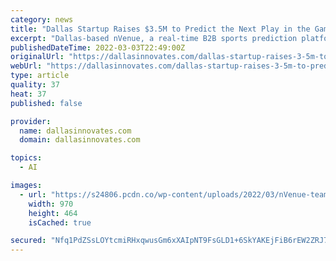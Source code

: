 ```yaml
---
category: news
title: "Dallas Startup Raises $3.5M to Predict the Next Play in the Game"
excerpt: "Dallas-based nVenue, a real-time B2B sports prediction platform, breaks games down into thousands of \"micro bet\" moments—with a single baseball game offering 15,000 \"betting opportunities.\" After providing its live tech feed during NBC MLB broadcasts last season,"
publishedDateTime: 2022-03-03T22:49:00Z
originalUrl: "https://dallasinnovates.com/dallas-startup-raises-3-5m-to-predict-the-next-play-in-the-game/"
webUrl: "https://dallasinnovates.com/dallas-startup-raises-3-5m-to-predict-the-next-play-in-the-game/"
type: article
quality: 37
heat: 37
published: false

provider:
  name: dallasinnovates.com
  domain: dallasinnovates.com

topics:
  - AI

images:
  - url: "https://s24806.pcdn.co/wp-content/uploads/2022/03/nVenue-team-970x464-1.jpg"
    width: 970
    height: 464
    isCached: true

secured: "Nfq1PdZSsLOYtcmiRHxqwusGm6xXAIpNT9FsGLD1+6SkYAKEjFiB6rEW2ZRJ7A79io6VfgyBl+chZWD+bioUF3TbqzfUVFYiEMG3NOAuiZQ0pE0/SijRXKQCd9IqURrfdfVw4a+fF/FpHgP25EIPutjS4W3fBSgykYUDrLR4BYa+zZrUdbV91nF0zQSYLuPIR/WAGNKqk+42P0O3InPbCpCBq+kjFOiTM9M+bw+3BRCsiGetIHBHZ793o46TyEHRtMcPw0vwgCQGEg9dHHf/qoZnSW/sdGTnGfZQUqnnH8eYEosYSCWTqItMnYyIzpqWKfNvgg46hn9TGzQBjV9UaMJy3SEyybuh1T+bEGo+bHs=;nE+FkO/mcpojNVsDHEggew=="
---
```


